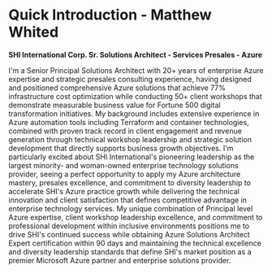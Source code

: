 # Quick Introduction - Matthew Whited
**SHI International Corp. Sr. Solutions Architect - Services Presales - Azure**

I'm a Senior Principal Solutions Architect with 20+ years of enterprise Azure expertise and strategic presales consulting experience, having designed and positioned comprehensive Azure solutions that achieve 77% infrastructure cost optimization while conducting 50+ client workshops that demonstrate measurable business value for Fortune 500 digital transformation initiatives. My background includes extensive experience in Azure automation tools including Terraform and container technologies, combined with proven track record in client engagement and revenue generation through technical workshop leadership and strategic solution development that directly supports business growth objectives. I'm particularly excited about SHI International's pioneering leadership as the largest minority- and woman-owned enterprise technology solutions provider, seeing a perfect opportunity to apply my Azure architecture mastery, presales excellence, and commitment to diversity leadership to accelerate SHI's Azure practice growth while delivering the technical innovation and client satisfaction that defines competitive advantage in enterprise technology services. My unique combination of Principal level Azure expertise, client workshop leadership excellence, and commitment to professional development within inclusive environments positions me to drive SHI's continued success while obtaining Azure Solutions Architect Expert certification within 90 days and maintaining the technical excellence and diversity leadership standards that define SHI's market position as a premier Microsoft Azure partner and enterprise solutions provider.